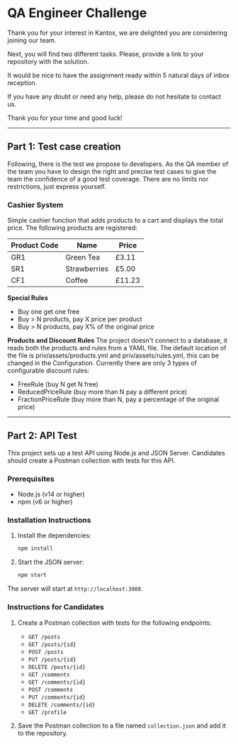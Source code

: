 


# QA Engineer Challenge
Thank you for your interest in Kantox, we are delighted you are considering joining our team.

Next, you will find two different tasks. Please, provide a link to your repository with the solution.

It would be nice to have the assignment ready within 5 natural days of inbox reception.

If you have any doubt or need any help, please do not hesitate to contact us.

Thank you for your time and good luck!

---

## Part 1: Test case creation

Following, there is the test we propose to developers. As the QA member of the team you have to design the right and 
precise test cases to give the team the confidence of a good test coverage. There are no limits nor restrictions, 
just express yourself.

### Cashier System
Simple cashier function that adds products to a cart and displays the total price. The following products are registered:

| Product Code  | Name         |  Price |
|---            |---           |---     |
| GR1           | Green Tea    | £3.11  |
| SR1           | Strawberries | £5.00  |
| CF1           |  Coffee      | £11.23 | 

**Special Rules**
* Buy one get one free
* Buy > N products, pay X price per product
* Buy > N products, pay X% of the original price

**Products and Discount Rules**
The project doesn't connect to a database, it reads both the products and rules from a YAML file.
The default location of the file is priv/assets/products.yml and priv/assets/rules.yml, this can be changed in the 
Configuration.
Currently there are only 3 types of configurable discount rules:
* FreeRule (buy N get N free)
* ReducedPriceRule (buy more than N pay a different price)
* FractionPriceRule (buy more than N, pay a percentage of the original price)

---

## Part 2: API Test

This project sets up a test API using Node.js and JSON Server. Candidates should create a Postman collection with 
tests for this API.

### Prerequisites

- Node.js (v14 or higher)
- npm (v6 or higher)

### Installation Instructions


1. Install the dependencies:
    ```sh
    npm install
    ```

2. Start the JSON server:
    ```sh
    npm start
    ```

The server will start at `http://localhost:3000`.

### Instructions for Candidates

1. Create a Postman collection with tests for the following endpoints:
    - `GET /posts`
    - `GET /posts/{id}`
    - `POST /posts`
    - `PUT /posts/{id}`
    - `DELETE /posts/{id}`
    - `GET /comments`
    - `GET /comments/{id}`
    - `POST /comments`
    - `PUT /comments/{id}`
    - `DELETE /comments/{id}`
    - `GET /profile`

2. Save the Postman collection to a file named `collection.json` and add it to the repository.


